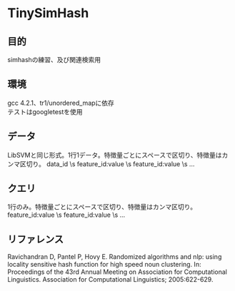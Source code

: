 # TinySimHash  

## 目的

simhashの練習、及び関連検索用

## 環境

gcc 4.2.1、tr1/unordered\_mapに依存  
テストはgoogletestを使用

## データ

LibSVMと同じ形式。1行1データ。特徴量ごとにスペースで区切り、特徴量はカンマ区切り。
	data_id \s feature_id:value \s feature_id:value \s ...

## クエリ

1行のみ。特徴量ごとにスペースで区切り、特徴量はカンマ区切り。
	feature_id:value \s feature_id:value \s ...

	
## リファレンス
Ravichandran D, Pantel P, Hovy E.
Randomized algorithms and nlp: using locality sensitive hash function for high speed noun clustering.
In: Proceedings of the 43rd Annual Meeting on Association for Computational Linguistics. Association for Computational Linguistics;
2005:622-629.


